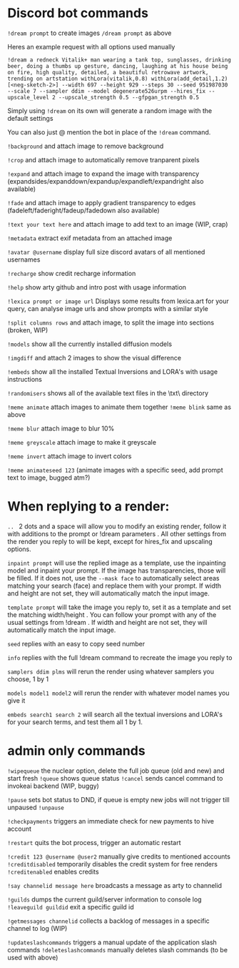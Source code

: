 # Discord bot commands

`!dream prompt` to create images
`/dream prompt` as above

Heres an example request with all options used manually

`!dream a redneck Vitalik+ man wearing a tank top, sunglasses, drinking beer, doing a thumbs up gesture, dancing, laughing at his house being on fire, high quality, detailed, a beautiful retrowave artwork, trending on artstation withLora(vitalik,0.8) withLora(add_detail,1.2) [<neg-sketch-2>] --width 697 --height 929 --steps 30 --seed 951987030 --scale 7 --sampler ddim --model degenerate526urpm --hires_fix --upscale_level 2 --upscale_strength 0.5 --gfpgan_strength 0.5`

Simply using `!dream` on its own will generate a random image with the default settings

You can also just @ mention the bot in place of the `!dream` command.

`!background` and attach image to remove background

`!crop` and attach image to automatically remove tranparent pixels

`!expand` and attach image to expand the image with transparency (expandsides/expanddown/expandup/expandleft/expandright also available)

`!fade` and attach image to apply gradient transparency to edges
(fadeleft/faderight/fadeup/fadedown also available)

`!text your text here`  and attach image to add text to an image (WIP, crap)

`!metadata` extract exif metadata from an attached image

`!avatar @username`  display full size discord avatars of all mentioned usernames

`!recharge` show credit recharge information

`!help` show arty github and intro post with usage information

`!lexica prompt or image url` Displays some results from lexica.art for your query, can analyse image urls and show prompts with a similar style

`!split columns rows` and attach image, to split the image into sections (broken, WIP)

`!models` show all the currently installed diffusion models

`!imgdiff` and attach 2 images to show the visual difference

`!embeds` show all the installed Textual Inversions and LORA's with usage instructions

`!randomisers` shows all of the available text files in the \txt\ directory

`!meme animate` attach images to animate them together
`!meme blink` same as above

`!meme blur` attach image to blur 10%

`!meme greyscale` attach image to make it greyscale

`!meme invert` attach image to invert colors

`!meme animateseed 123` (animate images with a specific seed, add prompt text to image, bugged atm?)



# When replying to a render:

`.. ` 2 dots and a space will allow you to modify an existing render, follow it with additions to the prompt or !dream parameters  . All other settings from the render you reply to will be kept, except for hires_fix and upscaling options.

`inpaint prompt` will use the replied image as a template, use the inpainting model and inpaint your prompt. If the image has transparencies, those will be filled. If it does not, use the `--mask face` to automatically select areas matching your search (face) and replace them with your prompt. If width and height are not set, they will automatically match the input image.

`template prompt` will take the image you reply to, set it as a template and set the matching width/height . You can follow your prompt with any of the usual settings from !dream .  If width and height are not set, they will automatically match the input image.

`seed` replies with an easy to copy seed number

`info` replies with the full !dream command to recreate the image you reply to

`samplers ddim plms` will rerun the render using whatever samplers you choose, 1 by 1

`models model1 model2` will rerun the render with whatever model names you give it

`embeds search1 search 2` will search all the textual inversions and LORA's for your search terms, and test them all 1 by 1.

# admin only commands

`!wipequeue` the nuclear option, delete the full job queue (old and new) and start fresh
`!queue` shows queue status
`!cancel` sends cancel command to invokeai backend (WIP, buggy)

`!pause` sets bot status to DND, if queue is empty new jobs will not trigger till unpaused
`!unpause`

`!checkpayments` triggers an immediate check for new payments to hive account

`!restart` quits the bot process, trigger an automatic restart

`!credit 123 @username @user2` manually give credits to mentioned accounts
`!creditdisabled`  temporarily disables the credit system for free renders
`!creditenabled` enables credits

`!say channelid message here`  broadcasts a message as arty to channelid

`!guilds` dumps the current guild/server information to console log
`!leaveguild guildid` exit a specific guild id

`!getmessages channelid` collects a backlog of messages in a specific channel to log (WIP)

`!updateslashcommands` triggers a manual update of the application slash commands
`!deleteslashcommands` manually deletes slash commands (to be used with above)
